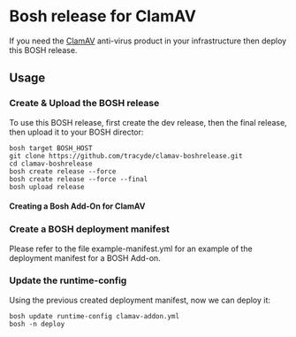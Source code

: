 # Bosh release for ClamAV

If you need the [ClamAV](https://www.clamav.net/) anti-virus product in your infrastructure then deploy this BOSH release.

## Usage

### Create & Upload the BOSH release

To use this BOSH release, first create the dev release, then the final release, then upload it to your BOSH director:

```
bosh target BOSH_HOST
git clone https://github.com/tracyde/clamav-boshrelease.git
cd clamav-boshrelease
bosh create release --force
bosh create release --force --final
bosh upload release
```
#### Creating a Bosh Add-On for ClamAV

### Create a BOSH deployment manifest 

Please refer to the file example-manifest.yml for an example of the deployment manifest for a BOSH Add-on. 

### Update the runtime-config

Using the previous created deployment manifest, now we can deploy it:

```
bosh update runtime-config clamav-addon.yml
bosh -n deploy
```




